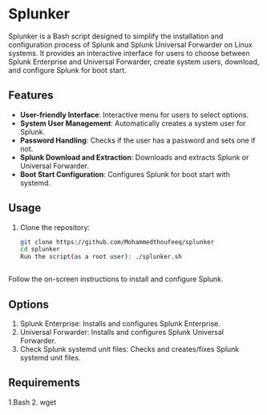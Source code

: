 
# Splunker

Splunker is a Bash script designed to simplify the installation and configuration process of Splunk and Splunk Universal Forwarder on Linux systems. It provides an interactive interface for users to choose between Splunk Enterprise and Universal Forwarder, create system users, download, and configure Splunk for boot start.

## Features

- **User-friendly Interface**: Interactive menu for users to select options.
- **System User Management**: Automatically creates a system user for Splunk.
- **Password Handling**: Checks if the user has a password and sets one if not.
- **Splunk Download and Extraction**: Downloads and extracts Splunk or Universal Forwarder.
- **Boot Start Configuration**: Configures Splunk for boot start with systemd.

## Usage

1. Clone the repository:

   ```bash
   git clone https://github.com/Mohammedthoufeeq/splunker
   cd splunker 
   Run the script(as a root user): ./splunker.sh



Follow the on-screen instructions to install and configure Splunk.

## Options
1. Splunk Enterprise: Installs and configures Splunk Enterprise.
2. Universal Forwarder: Installs and configures Splunk Universal Forwarder.
3. Check Splunk systemd unit files: Checks and creates/fixes Splunk systemd unit files.

## Requirements
1.Bash
2. wget
